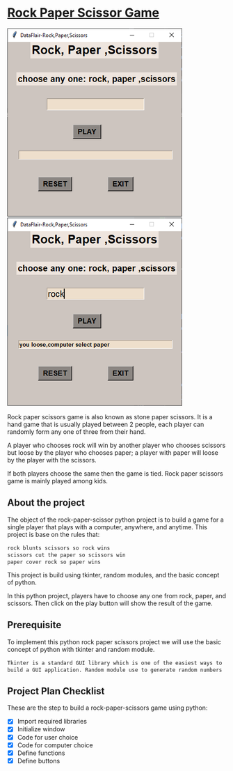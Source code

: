 # [Rock Paper Scissor Game](https://data-flair.training/blogs/python-rock-paper-scissors-game/)

![img.png](img.png)
![img_1.png](img_1.png)

Rock paper scissors game is also known as stone paper scissors. It is a hand 
game that is usually played between 2 people, each player can randomly form 
any one of three from their hand.

A player who chooses rock will win by another player who chooses scissors 
but loose by the player who chooses paper; a player with paper will loose by 
the player with the scissors.

If both players choose the same then the game is tied. Rock paper scissors 
game is mainly played among kids.

## About the project

The object of the rock-paper-scissor python project is to build a game for a 
single player that plays with a computer, anywhere, and anytime. This 
project is base on the rules that:

    rock blunts scissors so rock wins
    scissors cut the paper so scissors win
    paper cover rock so paper wins

This project is build using tkinter, random modules, and the basic concept 
of python.

In this python project, players have to choose any one from rock, paper, and 
scissors. Then click on the play button will show the result of the game.

## Prerequisite

To implement this python rock paper scissors project we will use the basic 
concept of python with tkinter and random module.

    Tkinter is a standard GUI library which is one of the easiest ways to 
    build a GUI application. Random module use to generate random numbers

## Project Plan Checklist

These are the step to build a rock-paper-scissors game using python:

- [x] Import required libraries
- [x] Initialize window
- [x] Code for user choice
- [x] Code for computer choice
- [x] Define functions
- [x] Define buttons
